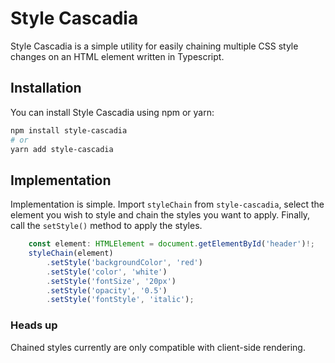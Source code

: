 # Style Cascadia

Style Cascadia is a simple utility for easily chaining multiple CSS style changes on an HTML element written in Typescript.

## Installation

You can install Style Cascadia using npm or yarn:

```bash
npm install style-cascadia
# or
yarn add style-cascadia
```

## Implementation

Implementation is simple. Import `styleChain` from `style-cascadia`, select the element you wish to style
and chain the styles you want to apply. Finally, call the `setStyle()` method to apply the styles.

```typescript
    const element: HTMLElement = document.getElementById('header')!;
    styleChain(element)
        .setStyle('backgroundColor', 'red')
        .setStyle('color', 'white')
        .setStyle('fontSize', '20px')
        .setStyle('opacity', '0.5')
        .setStyle('fontStyle', 'italic');
```

### Heads up

Chained styles currently are only compatible with client-side rendering.